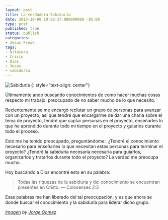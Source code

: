 ```yaml
---
layout: post
title: La verdadera Sabiduría
date: 2013-10-08 10:58:37.000000000 -05:00
type: post
published: true
status: publish
categories:
- Jesus Freak
tags:
- bitácora
- Cristo
- Dios
- Jesús
- sabiduría
---
```


![Sabiduría](https://c1.staticflickr.com/3/2254/5740962935_0b7f3c9e79_b.jpg)
{: style="text-align: center"}

Últimamente ando buscando conocimientos de como hacer muchas cosas respecto mi trabajo, preocupado de no saber mucho de lo que necesito.

Recientemente se me encargó reclutar un grupo de personas para avanzar con un proyecto, así que tendré que encargarme de dar una charla sobre el tema de proyecto, tendré que captar personas en el proyecto, enseñarles lo que he aprendido durante todo mi tiempo en el proyecto y guiarlos durante todo el proceso.

Esto me ha tenido preocupado, preguntándome:  ¿Tendré el conocimiento necesario para enseñarles lo que necesitan estas personas para terminar el proyecto? ¿Tendré la sabiduría necesaria necesaria para guiarlos, organizarlos y tratarlos durante todo el proyecto? La verdad me preocupa mucho.

Hoy buscando a Dios encontré esto en su palabra:

> Todas las riquezas de la sabiduría y del conocimiento se encuentran presentes en Cristo.
> — Colosenses 2:3

Esas palabras me han liberado del tal preocupación, y es que ahora se donde buscar el conocimiento y la sabiduría para liderar dicho grupo.

*[Imagen](http://www.flickr.com/photos/jorge_gomez/5740962935/) by [Jorge Gomez](http://www.flickr.com/photos/jorge_gomez/)*
